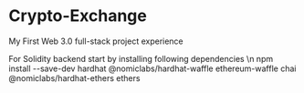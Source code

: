 # Crypto-Exchange
My First Web 3.0  full-stack project experience

For Solidity backend start by installing following dependencies \n
npm install --save-dev hardhat @nomiclabs/hardhat-waffle ethereum-waffle chai @nomiclabs/hardhat-ethers ethers
